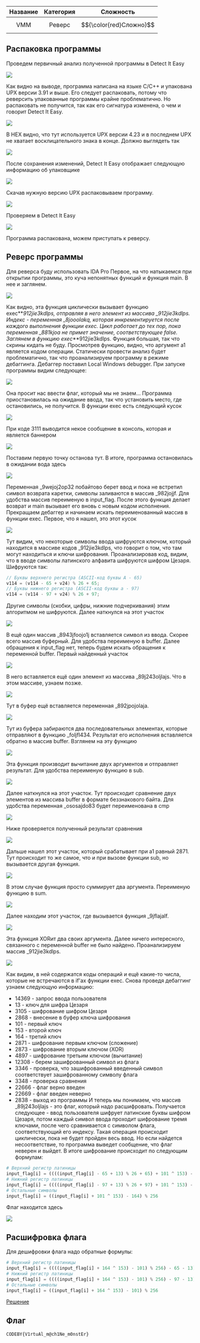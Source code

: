 | Название | Категория |        Сложность        |
| :------: | :-------: | :---------------------: |
|   VMM    |  Реверс   | $${\color{red}Сложно}$$ |

## Распаковка программы

Проведем первичный анализ полученной программы в Detect It Easy

![](images/packed_binary_with_corrupted_UPX.png)

Как видно на выводе, программа написана на языке C/C++ и упакована UPX версии 3.91 и выше. Его следует распаковать, потому что реверсить упакованные программы крайне проблематично. Но распаковать не получится, так как его сигнатура изменена, о чем и говорит Detect It Easy.

![](images/HEX_with_invalid_UPX_signature.png)

В HEX видно, что тут используется UPX версии 4.23 и в последнем UPX не хватает восклицательного знака в конце. Должно выглядеть так

![](images/HEX_with_valid_UPX_signature.png)

После сохранения изменений, Detect It Easy отображает следующую информацию об упаковщике

![](images/packed_binary_with_fixed_UPX.png)

Скачав нужную версию UPX распаковываем программу.

![](images/unpacking_binary.png)

Проверяем в Detect It Easy

![](images/unpacked_binary.png)

Программа распакована, можем приступать к реверсу.

## Реверс программы

Для реверса буду использовать IDA Pro
Первое, на что натыкаемся при открытии программы, это куча непонятных функций и функция main. В нее и заглянем.

![](images/main_function.png)

Как видно, эта функция циклически вызывает функцию exec**_912jie3kdlps, отправляя в него элемент из массива \_912jie3kdlps. Индекс - переменная \_8jooolakq, которая инкрементируется после каждого выполнения функции exec. Цикл работает до тех пор, пока переменная \_881kjoa не примет значение, соответствующее false.
Заглянем в функцию exec_**912jie3kdlps. Функция большая, так что скрины кидать не буду. Просмотрев функцию, видно, что аргумент a1 является кодом операции. Статически провести анализ будет проблематично, так что проанализируем программу в режиме дебаггинга. Дебаггер поставил Local Windows debugger.
При запуске программы видим следующее:

![](images/launched_binary.png)

Она просит нас ввести флаг, который мы не знаем...
Программа приостановилась на ожидание ввода, так что установить место, где остановились, не получится.
В функции exec есть следующий кусок

![](images/message_output.png)

При коде 3111 выводится некое сообщение в консоль, которая и является баннером

![](images/message_inside_binary.png)

Поставим первую точку останова тут. В итоге, программа остановилась в ожидании вода здесь

![](images/user_input.png)

Переменная \_9wejoj2op32 побайтово берет ввод и пока не встретил символ возврата каретки, символы заливаются в массив \_982jojjf. Для удобства массив переименую в input_flag. После этого функция делает возврат и main вызывает его вновь с новым кодом исполнения.
Прекращаем дебаггер и начинаем искать переименованный массив в функции exec.
Первое, что я нашел, это этот кусок

![](images/caesar_cipher.png)

Тут видим, что некоторые символы ввода шифруются ключом, который находится в массиве кодов \_912jie3kdlps, что говорит о том, что там могут находиться и ключи шифрования. Проанализировав код, видим, что в вводе символы латинского алфавита шифруются шифром Цезаря. Шифруются так:

```C++
// Буквы верхнего регистра (ASCII-код буквы A - 65)
v114 = (v114 - 65 + v24) % 26 + 65;
// Буквы нижнего регистра (ASCII-код буквы a - 97)
v114 = (v114 - 97 + v24) % 26 + 97;
```

Другие символы (скобки, цифры, нижние подчеркивания) этим алгоритмом не шифруются.
Далее наткнулся на этот участок

![](images/get_symbol_from_input.png)

В ещё один массив \_8943jfoojo1j вставляется символ из ввода. Скорее всего массив буферный. Для удобства переименую в buffer.
Далее обращения к input_flag нет, теперь будем искать обращения к переменной buffer.
Первый найденный участок

![](images/get_symbold_from_flag.png)

В него вставляется ещё один элемент из массива \_89j243oljlajs. Что в этом массиве, узнаем позже.

![](images/insert_key_in_buffer.png)

Тут в буфер ещё вставляется переменная \_892jpojolaja.

![](images/sub.png)

Тут из буфера забираются два последовательных элементах, которые отправляют в функцию \_foljfl434. Результат его исполнения вставляется обратно в массив buffer.
Взглянем на эту функцию

![](images/sub_function.png)

Эта функция производит вычитание двух аргументов и отправляет результат. Для удобства переименую функцию в sub.

![](images/compare_ciphered_input_symbol_with_flag_symbol.png)

Далее наткнулся на этот участок. Тут происходит сравнение двух элементов из массива buffer в формате беззнакового байта. Для удобства переменная \_ososajdo83 будет переименована в cmp

![](images/check_compare.png)

Ниже проверяется полученный результат сравнения

![](images/sum.png)

Дальше нашел этот участок, который срабатывает при a1 равный 2871. Тут происходит то же самое, что и при вызове функции sub, но вызывается другая функция.

![](images/sum_function.png)

В этом случае функция просто суммирует два аргумента. Переименую функцию в sum.

![](images/xor.png)

Далее находим этот участок, где вызывается функция \_9jflajalf.

![](images/xor_function.png)

Эта функция XORит два своих аргумента.
Далее ничего интересного, связанного с переменной buffer не было найдено.
Проанализируем массив \_912jie3kdlps.

![](images/exec_codes_and_cipher_keys_array.png)

Как видим, в ней содержатся коды операций и ещё какие-то числа, которые не встречаются в if'ах функции exec.
Снова проведя дебаггинг узнаем следующую информацию:

- 14369 - запрос ввода пользователя
- 13 - ключ для шифра Цезаря
- 3105 - шифрование шифром Цезаря
- 2868 - внесение в буфер ключа шифрования
- 101 - первый ключ
- 153 - второй ключ
- 164 - третий ключ
- 2871 - шифрование первым ключом (сложение)
- 2873 - шифрование вторым ключом (XOR)
- 4897 - шифрование третьим ключом (вычитание)
- 12308 - берем зашифрованный символ из флага
- 3346 - проверка, что зашифрованный введенный символ соответствует зашифрованному символу флага
- 3348 - проверка сравнения
- 22666 - флаг верно введен
- 22669 - флаг введен неверно
- 2838 - выход из программы
  И теперь мы понимаем, что массив \_89j243oljlajs - это флаг, который надо расшифровать.
  Получается следующее - ввод пользователя шифрует латинские буквы шифром Цезаря, потом каждый символ ввода проходит шифрование тремя ключами, после чего сравнивается с символом флага, соответствующий его индексу. Такая операция происходит циклически, пока не будет пройден весь ввод. Но если найдется несоответствие, то программа выведет сообщение, что флаг неверен и выйдет.
  В итоге шифрование происходит по следующим формулам:

```python
# Верхний регистр латиницы
input_flag[i] = ((((input_flag[i] - 65 + 13) % 26 + 65) + 101 ^ 153) - 164) % 256
# Нижний регистр латиницы
input_flag[i] = ((((input_flag[i] - 97 + 13) % 26 + 97) + 101 ^ 153) - 164) % 256
# Остальные символы
input_flag[i] = ((input_flag[i] + 101 ^ 153) - 164) % 256
```

Флаг находится здесь

![](images/flag_array.png)

## Расшифровка флага

Для дешифровки флага надо обратные формулы:

```python
# Верхний регистр латиницы
input_flag[i] = ((((input_flag[i] + 164 ^ 153) - 101) % 256) - 65 - 13) % 26 + 65
# Нижний регистр латиницы
input_flag[i] = ((((input_flag[i] + 164 ^ 153) - 101) % 256) - 97 - 13) % 26 + 97
# Остальные символы
input_flag[i] = ((input_flag[i] + 164 ^ 153) - 101) % 256
```

[Решение](solve.py)

## Флаг

```
CODEBY{V1rtuAl_m@ch1Ne_m0nstEr}
```
